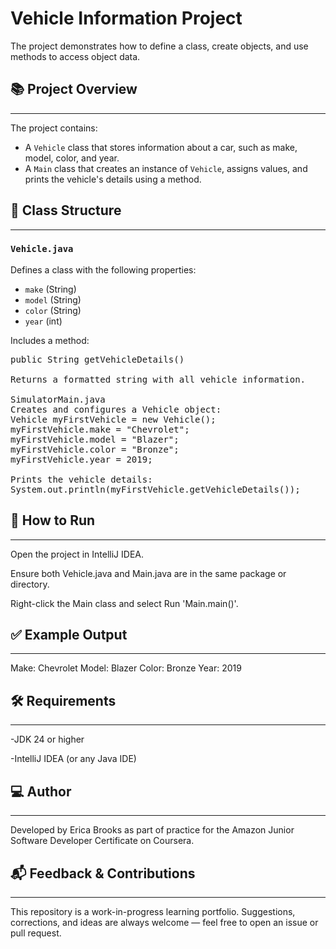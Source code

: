 # Vehicle Information Project

The project demonstrates how to define a class, create objects, and use methods to access object data.

## 📚 Project Overview

---

The project contains:

- A `Vehicle` class that stores information about a car, such as make, model, color, and year.
- A `Main` class that creates an instance of `Vehicle`, assigns values, and prints the vehicle's details using a method.

## 🧱 Class Structure

---

### `Vehicle.java`

Defines a class with the following properties:

- `make` (String)
- `model` (String)
- `color` (String)
- `year` (int)

Includes a method:
<pre>
public String getVehicleDetails() 

Returns a formatted string with all vehicle information.

SimulatorMain.java
Creates and configures a Vehicle object:
Vehicle myFirstVehicle = new Vehicle();
myFirstVehicle.make = "Chevrolet";
myFirstVehicle.model = "Blazer";
myFirstVehicle.color = "Bronze";
myFirstVehicle.year = 2019;

Prints the vehicle details:
System.out.println(myFirstVehicle.getVehicleDetails());
</pre>


## 🚀 How to Run

---
Open the project in IntelliJ IDEA.

Ensure both Vehicle.java and Main.java are in the same package or directory.

Right-click the Main class and select Run 'Main.main()'.

## ✅ Example Output

---

Make: Chevrolet
Model: Blazer
Color: Bronze
Year: 2019

## 🛠 Requirements

---
-JDK 24 or higher

-IntelliJ IDEA (or any Java IDE)

## ‍💻 Author

---
Developed by Erica Brooks as part of practice for the Amazon Junior Software Developer Certificate on Coursera.

## 📬 Feedback & Contributions

---
This repository is a work-in-progress learning portfolio. Suggestions, corrections, and ideas are always welcome — feel free to open an issue or pull request.
